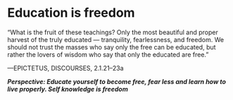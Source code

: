 # Education is freedom


“What is the fruit of these teachings? 
Only the most beautiful and proper harvest of the truly educated — 
tranquility, fearlessness, and freedom. 
We should not trust the masses who say only the free can be educated, 
but rather the lovers of wisdom who say that only the educated are free.”

—EPICTETUS, DISCOURSES, 2.1.21–23a

***Perspective: Educate yourself to become free, fear less and learn how to live properly. Self knowledge is freedom***

